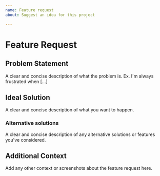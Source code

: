 ```yaml
---
name: Feature request
about: Suggest an idea for this project

---
```


# Feature Request

## Problem Statement

A clear and concise description of what the problem is. Ex. I'm always frustrated when [...]

## Ideal Solution

A clear and concise description of what you want to happen.

### Alternative solutions

A clear and concise description of any alternative solutions or features you've considered.

## Additional Context

Add any other context or screenshots about the feature request here.

<!-- This file was automatically copied and populated by rebroadcast -->
<!-- Do not edit this file directly, instead modify the source at https://github.com/Wall-Brew-Co/rebroadcast -->
